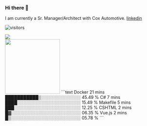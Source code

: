 ### Hi there 👋

I am currently a Sr. Manager/Architect with Cox Automotive. 
[linkedin](https://www.linkedin.com/in/jefflindholm)

<!--
**jefflindholm/jefflindholm** is a ✨ _special_ ✨ repository because its `README.md` (this file) appears on your GitHub profile.

Here are some ideas to get you started:

- 🔭 I’m currently working on ...
- 🌱 I’m currently learning ...
- 👯 I’m looking to collaborate on ...
- 🤔 I’m looking for help with ...
- 💬 Ask me about ...
- 📫 How to reach me: ...
- 😄 Pronouns: ...
- ⚡ Fun fact: ...
-->
![visitors](https://visitor-badge.glitch.me/badge?page_id=page.id)

<img align="center" src="https://github-readme-stats.vercel.app/api/top-langs/?username=jefflindholm&hide=java,html&title_color=ffffff&text_color=c9cacc&icon_color=2bbc8a&bg_color=1d1f21" />
<br/>
<img height="180em" src="https://github-readme-stats.vercel.app/api?username=jefflindholm&show_icons=true&hide_border=true&&count_private=true&include_all_commits=true" />
<!--START_SECTION:waka-->
```text
Docker     21 mins         ███████████▒░░░░░░░░░░░░░   45.49 % 
C#         7 mins          ████░░░░░░░░░░░░░░░░░░░░░   15.49 % 
Makefile   5 mins          ███░░░░░░░░░░░░░░░░░░░░░░   12.25 % 
CSHTML     2 mins          █▓░░░░░░░░░░░░░░░░░░░░░░░   06.35 % 
Vue.js     2 mins          █▒░░░░░░░░░░░░░░░░░░░░░░░   05.78 % 
```
<!--END_SECTION:waka-->
